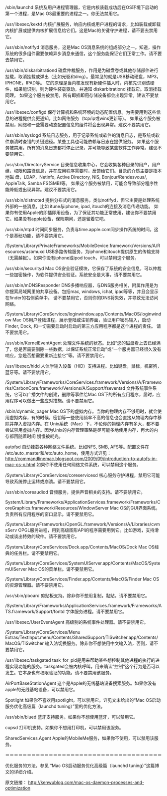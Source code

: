 /sbin/launchd
系统及用户进程管理器，它是内核装载成功后在OS环境下启动的第一个进程，是Mac OS最重要的进程之一。你无法禁用它。

/usr/libexec/kextd
内核扩展服务，响应内核或用户进程的请求，比如装载或卸载内核扩展或提供内核扩展信息给它们。这是Mac的关键守护进程，请不要去禁用它。

/usr/sbin/notifyd
消息服务，这是Mac OS消息系统的组成部分之一。知道，操作系统的很多组件需要依赖异步消息来通信，这个服务能保证它们正常工作。请不要去禁用它。

/usr/sbin/diskarbitrationd
磁盘仲裁服务，作用是为磁盘卷或其他存储部件进行挂载，取消挂载或弹出（比如光驱和dmg）。最常见的就是USB移动硬盘，MP3，IPHONE，IPAD等。
它的原理是当内核发现有新硬件插入时，内核先识别该硬件，如果能识别，则为硬件装载驱动，并通知 diskarbitrationd 挂载它。取消挂载同理。
如果这个服务被禁用，所有即插即用存储设备都会出现异常。建议不要禁用它。

 

/usr/libexec/configd
保存计算机和系统环境的动态配置信息。为需要用到这些信息的进程提供变更通知。比如网络服务（tcp/ip或wins更新等）。
如果这个服务被禁用，网络和一些需要动态配置信息的组件将会出现异常。建议不要禁用它。

/usr/sbin/syslogd
系统日志服务，用于记录系统或软件的消息日志，是系统或软件崩溃时查错的关键途径。某些工具也可能依赖与日志在提供服务。
如果这个服务被禁用，所有的消息日志都将停止记录，并可能导致某些软件工作异常。建议不要禁用它。

/usr/sbin/DirectoryService
目录信息收集中心，它会收集各种目录的用户，用户组，权限和路径信息，并在应用程序需要时，反馈给它们。目录的介质主要是指本地磁 盘，LDAP，Netinfo, Active Directory, NIS, Bonjour/Rendesvous/, AppleTalk, Samba FS(SMB)等。
如果这个服务被禁用，可能会导致部分程序性能降低或出现异常。建议不要禁用它。

/usr/sbin/distnoted
提供分布式的消息服务，类似notifyd，但它主要是处理系统外部的一些消息，比如 itune与iphone, ipad, itouch的连接及消息传递功能。
如果你有使用Apple的即插即用设备，为了保证其功能正常使用，建议你不要禁用它。如果没有apple设备，保险期间，还是留着它吧。

/usr/sbin/ntpd
时间同步服务，负责与time.apple.com同步操作系统的时间。这个是基础功能，请不要禁用它。

/System/Library/PrivateFrameworks/MobileDevice.framework/Versions/A/Resources/usbmuxd
USB多路传输服务，为iphone和itouch提供原生的传输支持（无需越狱）。如果你没有iphone或ipod touch，可以禁用这个服务。

/usr/sbin/securityd
Mac OS安全验证模块，它保存了系统的安全信息，可以仲裁一些加密操作，为软件提供安全验证。系统安全是大事，请不要禁用它。

/usr/sbin/mDNSResponder
DNS多播响应器，与DNS服务相关，附属作用是为你搜索局域网里的共享设备。包括mac, windows, ichat, ipad等等，并且会显示在finder的右侧菜单中。
请不要禁用它，否则你的DNS将失效，并导致无法访问网络。

/System/Library/CoreServices/loginwindow.app/Contents/MacOS/loginwindow
Mac OS用户登陆进程，展示登陆或注销界面，验证用户密码输入，启动Finder, Dock, 和一切需要启动时启动的第三方应用程序都是这个进程的责任。
请不要禁用它。

/usr/sbin/KernelEventAgent
处理文件系统的状态。比如“您的磁盘看上去已经满了，您是否需要删除一些数据，以保证系统正常启动”或“一个服务器已经很久没有响应，您是否想需要重新连接它”等。请不要禁用它。

/usr/libexec/hidd
人体学输入设备（HID）支持进程。比如键盘，鼠标，机密狗，蓝牙等。请不要禁用它。

/System/Library/Frameworks/CoreServices.framework/Versions/A/Frameworks/CarbonCore.framework/Versions/A/Support/fseventsd
文件系统事件系统，它可以广播文件的创建，删除等事件给Mac OS下的所有应用程序，届时，应用程序可以做出一些应对措施。请不要禁用它。

/sbin/dynamic_pager
Mac OS下的虚拟内存。当你的物理内存不够用时，就会使用虚拟内存，有的时候，密钥等一些使用频率不高的信息也会直接从物理内存中移除并存入虚拟内存。在 Unix系统（Mac）下，不论你的物理内存有多大，都不要尝试禁用虚拟内存。因为Unix的内存管理策略是尽可能多地使用内存，再大的内存都回随着时间 慢慢被耗光。

autofsd
自动挂载各种网络文件系统。比如NFS, SMB, AFS等。配置文件在 /etc/auto_master和/etc/auto_home，使用方式详见：
http://commandlinemac.blogspot.com/2009/09/introduction-to-autofs-in-mac-os-x.html
如果你不使用任何网络文件系统，可以禁用这个服务。

/System/Library/CoreServices/coreservicesd
核心服务守护进程，禁用它可能导致系统停止运转或崩溃。请不要禁用它。

/usr/sbin/coreaudiod
音频服务，提供声音相关的支持。请不要禁用它。

System/Library/Frameworks/ApplicationServices.framework/Frameworks/CoreGraphics.framework/Resources/WindowServer
Mac OS的GUI界面系统。负责所有应用程序的窗口显示。请不要禁用它。

/System/Library/Frameworks/OpenGL.framework/Versions/A/Libraries/cvmsServ
OPGL服务进程，用到高级图形API的程序需要用到它。比如游戏，支持滑动或谈出特效的软件。请不要禁用它。

/System/Library/CoreServices/Dock.app/Contents/MacOS/Dock
Mac OS经典的任务栏。请不要禁用它。

/System/Library/CoreServices/SystemUIServer.app/Contents/MacOS/SystemUIServer
Mac OS的菜单栏。请不要禁用它。

/System/Library/CoreServices/Finder.app/Contents/MacOS/Finder
Mac OS的资源管理器。请不要禁用它。

/usr/sbin/pboard
剪贴板支持。除非你不想用复制，黏贴。请不要禁用它。

/System/Library/Frameworks/ApplicationServices.framework/Frameworks/ATS.framework/Support/fontd
字体服务进程。请不要禁用它。

/usr/libexec/UserEventAgent
高级别的系统事件处理器。请不要禁用它。

/System/Library/CoreServices/Menu Extras/TextInput.menu/Contents/SharedSupport/TISwitcher.app/Contents/MacOS/TISwitcher
输入法切换服务。除非你不想使用中文输入法，否则，请不要禁用它。

/usr/libexec/taskgated
task_for_pid是用来帮助某些想控制其他进程的执行的进程实现功能的服务。taskgated会被内核呼叫，用来确认”控制“这个行为是否可以发生。它本身也有权限验证的功能。请不要禁用该服务。

AirPortBaseStationAgent
这个是Apple的无线基站设备搜索服务。如果你没有apple的无线基站设备，可以禁用它。

Spotlight
如果你不喜欢用spotlight，可以禁用它。详见文末给出的“Mac OS启动服务优化高级篇（launchd tuning）”里的优化方法。

/usr/sbin/blued
蓝牙支持服务。如果你不想使用蓝牙，可以禁用它。

cupsd
打印机支持。如果你不想用打印机，可以禁用该服务。

SharedServices.Agent
Apple的MobileMe服务，如果你不使用，可以禁用该服务。

＝＝＝＝＝＝＝＝＝＝＝＝＝＝＝＝＝＝＝＝＝＝＝＝＝＝＝＝＝＝＝＝＝＝＝＝

优化服务的方法，参见 “Mac OS启动服务优化高级篇（launchd tuning）”这篇博文的详细介绍。

 
原文链接：
http://kenwublog.com/mac-os-daemon-processes-and-optimization